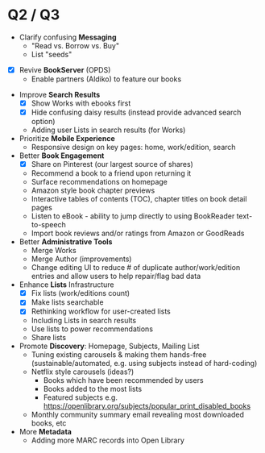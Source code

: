 # Q2 / Q3

* Clarify confusing **Messaging**
  * "Read vs. Borrow vs. Buy"
  * List "seeds"
* [X] Revive **BookServer** (OPDS)
  * Enable partners (Aldiko) to feature our books
* Improve **Search Results**
  * [X] Show Works with ebooks first
  * [X] Hide confusing daisy results (instead provide advanced search option)
  * Adding user Lists in search results (for Works)
* Prioritize **Mobile Experience**
  * Responsive design on key pages: home, work/edition, search
* Better **Book Engagement**
  * [X] Share on Pinterest (our largest source of shares)
  * Recommend a book to a friend upon returning it
  * Surface recommendations on homepage
  * Amazon style book chapter previews
  * Interactive tables of contents (TOC), chapter titles on book detail pages
  * Listen to eBook - ability to jump directly to using BookReader text-to-speech
  * Import book reviews and/or ratings from Amazon or GoodReads
* Better **Administrative Tools**
  * Merge Works
  * Merge Author (improvements)
  * Change editing UI to reduce # of duplicate author/work/edition entries and allow users to help repair/flag bad data
* Enhance **Lists** Infrastructure
  * [X] Fix lists (work/editions count)
  * [X] Make lists searchable
  * [X] Rethinking workflow for user-created lists
  * Including Lists in search results
  * Use lists to power recommendations
  * Share lists
* Promote **Discovery**: Homepage, Subjects, Mailing List
  * Tuning existing carousels & making them hands-free (sustainable/automated, e.g. using subjects instead of hard-coding)
  * Netflix style carousels (ideas?)
    * Books which have been recommended by users
    * Books added to the most lists
    * Featured subjects e.g. https://openlibrary.org/subjects/popular_print_disabled_books
  * Monthly community summary email revealing most downloaded books, etc
* More **Metadata**
  * Adding more MARC records into Open Library